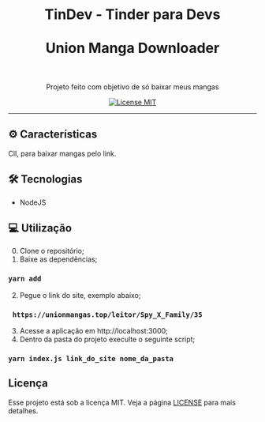 <h1 align="center">
TinDev - Tinder para Devs
  <br>
  <br>
    <strong>Union Manga Downloader</strong>
  <br>  
  <br>
</h1>

<p align="center">Projeto feito com objetivo de só baixar meus mangas</p>

<p align="center">
  <a href="https://opensource.org/licenses/MIT">
    <img src="https://img.shields.io/badge/License-MIT-blue.svg" alt="License MIT">
  </a>
</p>

<hr />

## ⚙️ Características

 ClI, para baixar mangas pelo link.

## 🛠 Tecnologias

- NodeJS

## 💻 Utilização

0) Clone o repositório;<br>
1) Baixe as dependências;<br>
### `yarn add`
2) Pegue o link do site, exemplo abaixo;<br>
### ` https://unionmangas.top/leitor/Spy_X_Family/35` <br>
3) Acesse a aplicação em http://localhost:3000;<br>
4) Dentro da pasta do projeto execulte o seguinte script;<br>
### `yarn index.js link_do_site nome_da_pasta`<br>

## Licença

Esse projeto está sob a licença MIT. Veja a página [LICENSE](https://opensource.org/licenses/MIT) para mais detalhes.
